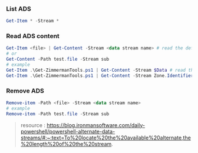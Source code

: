 ### List ADS
```powershell
Get-Item * -Stream *
```

### Read ADS content
```powershell
Get-Item <file> | Get-Content -Stream <data stream name> # read the default file content
# or
Get-Content -Path test.file -Stream sub
# example
Get-Item .\Get-ZimmermanTools.ps1 | Get-Content -Stream $Data # read the default file content
Get-Item .\Get-ZimmermanTools.ps1 | Get-Content -Stream Zone.Identifier # read another data stream
```

### Remove ADS
```powershell
Remove-item -Path <file> -Stream <data stream name>
# example
Remove-item -Path test.file -Stream sub
```

> resource : https://blog.ironmansoftware.com/daily-powershell/powershell-alternate-data-streams/#:~:text=To%20locate%20the%20available%20alternate,the%20length%20of%20the%20stream.
